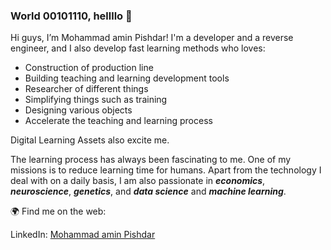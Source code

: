 ### World 00101110, hellllo 👋

Hi guys, I’m Mohammad amin Pishdar!
I'm a developer and a reverse engineer, and I also develop fast learning methods who loves:

<ul>
<li>Construction of production line</li>
<li>Building teaching and learning development tools</li>
<li>Researcher of different things</li>
<li>Simplifying things such as training</li>
<li>Designing various objects</li>
<li>Accelerate the teaching and learning process</li>
</ul>


Digital Learning Assets also excite me.


The learning process has always been fascinating to me. One of my missions is to reduce learning time for humans. Apart from the technology I deal with on a daily basis, I am also passionate in ***economics***, ***neuroscience***, ***genetics***, and ***data science*** and ***machine learning***.

🌍 Find me on the web:
    <p>LinkedIn: <a href="https://www.linkedin.com/in/mohammad-amin-pishdar/" title="Title">Mohammad amin Pishdar</a></p>
    
    
<!--
**Pershival/Pershival** is a ✨ _special_ ✨ repository because its `README.md` (this file) appears on your GitHub profile.
-->
